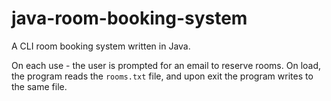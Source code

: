 # java-room-booking-system

A CLI room booking system written in Java.

On each use - the user is prompted for an email to reserve rooms.
On load, the program reads the `rooms.txt` file, and upon exit the program writes to the same file.
